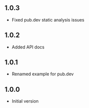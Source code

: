 ## 1.0.3

- Fixed pub.dev static analysis issues

## 1.0.2

- Added API docs

## 1.0.1

- Renamed example for pub.dev

## 1.0.0

- Initial version
